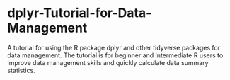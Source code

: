 # dplyr-Tutorial-for-Data-Management
A tutorial for using the R package dplyr and other tidyverse packages for data management. The tutorial is for beginner and intermediate R users to improve data management skills and quickly calculate data summary statistics. 
